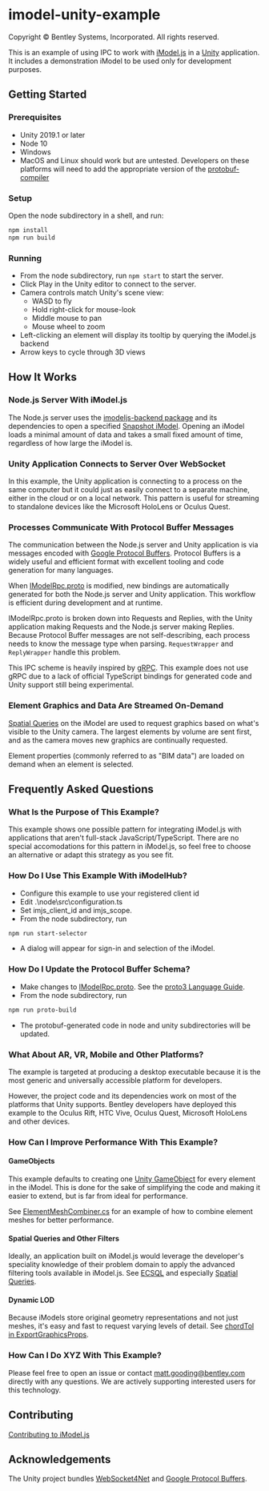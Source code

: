 # imodel-unity-example

Copyright © Bentley Systems, Incorporated. All rights reserved.

This is an example of using IPC to work with [iModel.js](https://imodeljs.org/)
in a [Unity](https://unity.com/) application. It includes a demonstration iModel to be used only for
development purposes.

## Getting Started

### Prerequisites

* Unity 2019.1 or later
* Node 10
* Windows
* MacOS and Linux should work but are untested. Developers on these platforms will need to add the appropriate
  version of the [protobuf-compiler](https://developers.google.com/protocol-buffers/docs/downloads)

### Setup

Open the node subdirectory in a shell, and run:

```sh
npm install
npm run build
```

### Running

* From the node subdirectory, run `npm start` to start the server.
* Click Play in the Unity editor to connect to the server.
* Camera controls match Unity's scene view:
  * WASD to fly
  * Hold right-click for mouse-look
  * Middle mouse to pan
  * Mouse wheel to zoom
* Left-clicking an element will display its tooltip by querying the iModel.js backend
* Arrow keys to cycle through 3D views

## How It Works

### Node.js Server With iModel.js

The Node.js server uses the
[imodeljs-backend package](https://imodeljs.github.io/iModelJs-docs-output/reference/imodeljs-backend/)
and its dependencies to open a specified
[Snapshot iModel](https://imodeljs.github.io/iModelJs-docs-output/learning/backend/accessingimodels/).
Opening an iModel loads a minimal amount of data and takes a small fixed amount of time, regardless of
how large the iModel is.

### Unity Application Connects to Server Over WebSocket

In this example, the Unity application is connecting to a process on the same computer but it could
just as easily connect to a separate machine, either in the cloud or on a local network. This pattern
is useful for streaming to standalone devices like the Microsoft HoloLens or Oculus Quest.

### Processes Communicate With Protocol Buffer Messages

The communication between the Node.js server and Unity application is via messages encoded with
[Google Protocol Buffers](https://developers.google.com/protocol-buffers/docs/proto3).
Protocol Buffers is a widely useful and efficient format with excellent tooling and code generation
for many languages.

When [IModelRpc.proto](./node/IModelRpc.proto) is modified, new bindings are automatically generated
for both the Node.js server and Unity application. This workflow is efficient during development and
at runtime.

IModelRpc.proto is broken down into Requests and Replies, with the Unity application making Requests
and the Node.js server making Replies. Because Protocol Buffer messages are not self-describing, each
process needs to know the message type when parsing. `RequestWrapper` and `ReplyWrapper` handle this
problem.

This IPC scheme is heavily inspired by [gRPC](https://grpc.io/). This example does not use gRPC due
to a lack of official TypeScript bindings for generated code and Unity support still being
experimental.

### Element Graphics and Data Are Streamed On-Demand

[Spatial Queries](https://imodeljs.github.io/iModelJs-docs-output/learning/spatialqueries/)
on the iModel are used to request graphics based on what's visible to the Unity camera.
The largest elements by volume are sent first, and as the camera moves new graphics are continually
requested.

Element properties (commonly referred to as "BIM data") are loaded on demand when an element is selected.

## Frequently Asked Questions

### What Is the Purpose of This Example?

This example shows one possible pattern for integrating iModel.js with applications that
aren't full-stack JavaScript/TypeScript. There are no special accomodations for this pattern in
iModel.js, so feel free to choose an alternative or adapt this strategy as you see fit.

### How Do I Use This Example With iModelHub?

* Configure this example to use your registered client id
* Edit .\node\src\configuration.ts
* Set imjs_client_id and imjs_scope.
* From the node subdirectory, run

```sh
npm run start-selector
```

* A dialog will appear for sign-in and selection of the iModel.

### How Do I Update the Protocol Buffer Schema?

* Make changes to [IModelRpc.proto](./node/IModelRpc.proto).
  See the [proto3 Language Guide](https://developers.google.com/protocol-buffers/docs/proto3).
* From the node subdirectory, run

```sh
npm run proto-build
```

* The protobuf-generated code in node and unity subdirectories will be updated.

### What About AR, VR, Mobile and Other Platforms?

The example is targeted at producing a desktop executable because it is the most generic and universally
accessible platform for developers.

However, the project code and its dependencies work on most of the
platforms that Unity supports. Bentley developers have deployed this example to the Oculus Rift, HTC Vive,
Oculus Quest, Microsoft HoloLens and other devices.

### How Can I Improve Performance With This Example?

#### GameObjects

This example defaults to creating one [Unity GameObject](https://docs.unity3d.com/Manual/class-GameObject.html)
for every element in the iModel. This is done for the sake of simplifying the code and making it easier to
extend, but is far from ideal for performance.

See [ElementMeshCombiner.cs](./unity/Assets/Bentley/Scripts/ElementMeshCombiner.cs) for an
example of how to combine element meshes for better performance.

#### Spatial Queries and Other Filters

Ideally, an application built on iModel.js would leverage the developer's speciality
knowledge of their problem domain to apply the advanced filtering tools available in
iModel.js. See
[ECSQL](https://imodeljs.github.io/iModelJs-docs-output/learning/ecsql/)
and especially
[Spatial Queries](https://imodeljs.github.io/iModelJs-docs-output/learning/spatialqueries/).

#### Dynamic LOD

Because iModels store original geometry representations and not just meshes, it's easy
and fast to request varying levels of detail.
See [chordTol in ExportGraphicsProps](https://imodeljs.github.io/iModelJs-docs-output/reference/imodeljs-backend/imodels/exportgraphicsprops/).

### How Can I Do XYZ With This Example?

Please feel free to open an issue or contact matt.gooding@bentley.com directly with any questions.
We are actively supporting interested users for this technology.

## Contributing

[Contributing to iModel.js](https://github.com/imodeljs/imodeljs/blob/master/CONTRIBUTING.md)

## Acknowledgements

The Unity project bundles [WebSocket4Net](https://github.com/kerryjiang/WebSocket4Net) and
[Google Protocol Buffers](https://developers.google.com/protocol-buffers).
